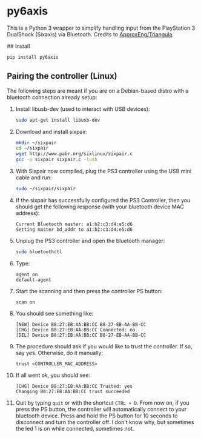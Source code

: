 # py6axis
This is a Python 3 wrapper to simplify handling input from the PlayStation 3 DualShock (Sixaxis) via Bluetooth. Credits to [ApproxEng/Triangula](https://github.com/ApproxEng/triangula).


## Install

```bash
pip install py6axis
```


## Pairing the controller (Linux)
The following steps are meant if you are on a Debian-based distro with a bluetooth connection already setup:

1. Install libusb-dev (used to interact with USB devices):
    ```bash
    sudo apt-get install libusb-dev
    ```

2. Download and install sixpair:
    ```bash
    mkdir ~/sixpair
    cd ~/sixpair
    wget http://www.pabr.org/sixlinux/sixpair.c
    gcc -o sixpair sixpair.c -lusb
    ```

3. With Sixpair now compiled, plug the PS3 controller using the USB mini cable and run:
    ```bash
    sudo ~/sixpair/sixpair
    ```

4. If the sixpair has successfully configured the PS3 Controller, then you should get the following response (with your bluetooth device MAC address):
    ```
    Current Bluetooth master: a1:b2:c3:d4:e5:d6
    Setting master bd_addr to a1:b2:c3:d4:e5:d6
    ```

5. Unplug the PS3 controller and open the bluetooth manager:
    ```bash
    sudo bluetoothctl
    ```

6. Type:
    ```
    agent on
    default-agent
    ```

7. Start the scanning and then press the controller PS button:
    ```
    scan on
    ```

8. You should see something like:
    ```
    [NEW] Device B8:27:EB:AA:BB:CC B8-27-EB-AA-BB-CC
    [CHG] Device B8:27:EB:AA:BB:CC Connected: no
    [DEL] Device B8:27:EB:AA:BB:CC B8-27-EB-AA-BB-CC
    ```

9. The procedure should ask if you would like to trust the controller. If so, say yes. Otherwise, do it manually:
    ```
    trust <CONTROLLER_MAC_ADDRESS>
    ```

10. If all went ok, you should see:
    ```
    [CHG] Device B8:27:EB:AA:BB:CC Trusted: yes
    Changing B8:27:EB:AA:BB:CC trust succeeded
    ```

11. Quit by typing `quit` or with the shortcut `CTRL + D`. From now on, if you press the PS button, the controller will automatically connect to your bluetooth device. Press and hold the PS button for 10 seconds to disconnect and turn the controller off. I don't know why, but sometimes the led 1 is on while connected, sometimes not.